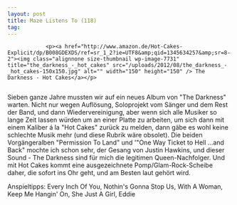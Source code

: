 ```yaml
---
layout: post
title: Maze Listens To (118)
tag: 
---
```



                <p><a href="http://www.amazon.de/Hot-Cakes-Explicit/dp/B008GDEXDS/ref=sr_1_2?ie=UTF8&amp;qid=1345634257&amp;sr=8-2"><img class="alignnone size-thumbnail wp-image-7731" title="the_darkness_-_hot_cakes" src="/uploads/2012/08/the_darkness_-_hot_cakes-150x150.jpg" alt="" width="150" height="150" /> The Darkness - Hot Cakes</a></p>
<img src="/uploads/2010/02/maze_listens_to_5stars.png" alt="" />
<p>Sieben ganze Jahre mussten wir auf ein neues Album von &quot;The Darkness&quot; warten. Nicht nur wegen Auflösung, Soloprojekt vom Sänger und dem Rest der Band, und dann Wiedervereinigung, aber wenn sich alle Musiker so lange Zeit lassen würden um an einer Platte zu arbeiten, um sich dann mit einem Kaliber á la &quot;Hot Cakes&quot; zurück zu melden, dann gäbe es wohl keine schlechte Musik mehr (und diese Rubrik wäre obsolet). Die beiden Vorgängeralben &quot;Permission To Land&quot; und '&quot;One Way Ticket to Hell ...and Back&quot; mochte ich schon sehr, der Gesang von Justin Hawkins, und dieser Sound - The Darkness sind für mich die legitimen Queen-Nachfolger. Und mit Hot Cakes kommt eine ausgezeichnete Pomp/Glam-Rock-Scheibe daher, die sofort ins Ohr geht, und am Besten laut gehört wird.</p>
<p>Anspieltipps: Every Inch Of You, Nothin's Gonna Stop Us, With A Woman, Keep Me Hangin' On, She Just A Girl, Eddie</p>
            
